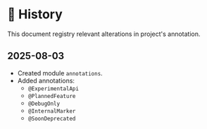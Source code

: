 # 📜 History

This document registry relevant alterations in project's annotation.

## 2025-08-03
- Created module `annotations`.
- Added annotations:
    - `@ExperimentalApi`
    - `@PlannedFeature`
    - `@DebugOnly`
    - `@InternalMarker`
    - `@SoonDeprecated`
